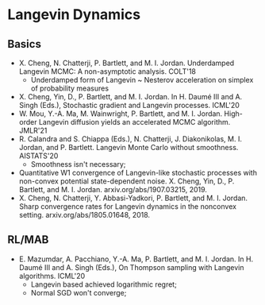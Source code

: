 # Langevin Dynamics

## Basics
- X. Cheng, N. Chatterji, P. Bartlett, and M. I. Jordan. Underdamped Langevin MCMC: A non-asymptotic analysis. COLT'18
	- Underdamped form of Langevin ~ Nesterov acceleration on simplex of probability measures
- X. Cheng, Yin, D., P. Bartlett, and M. I. Jordan. In H. Daumé III and A. Singh (Eds.), Stochastic gradient and Langevin processes. ICML'20
- W. Mou, Y.-A. Ma, M. Wainwright, P. Bartlett, and M. I. Jordan. High-order Langevin diffusion yields an accelerated MCMC algorithm. JMLR'21
- R. Calandra and S. Chiappa (Eds.), N. Chatterji, J. Diakonikolas, M. I. Jordan, and P. Bartlett. Langevin Monte Carlo without smoothness. AISTATS'20
	- Smoothness isn't necessary;
- Quantitative W1 convergence of Langevin-like stochastic processes with non-convex potential state-dependent noise. X. Cheng, Yin, D., P. Bartlett, and M. I. Jordan. arxiv.org/abs/1907.03215, 2019.
- X. Cheng, N. Chatterji, Y. Abbasi-Yadkori, P. Bartlett, and M. I. Jordan. Sharp convergence rates for Langevin dynamics in the nonconvex setting. arxiv.org/abs/1805.01648, 2018.

## RL/MAB
- E. Mazumdar, A. Pacchiano, Y.-A. Ma, P. Bartlett, and M. I. Jordan. In H. Daumé III and A. Singh (Eds.), On Thompson sampling with Langevin algorithms. ICML'20
	- Langevin based achieved logarithmic regret;
	- Normal SGD won't converge;
